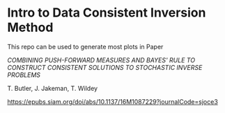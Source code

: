 # Intro to Data Consistent Inversion Method

This repo can be used to generate most plots in Paper 

*COMBINING PUSH-FORWARD MEASURES AND BAYES' RULE TO CONSTRUCT CONSISTENT SOLUTIONS TO STOCHASTIC INVERSE PROBLEMS*

T. Butler, J. Jakeman, T. Wildey

https://epubs.siam.org/doi/abs/10.1137/16M1087229?journalCode=sjoce3
